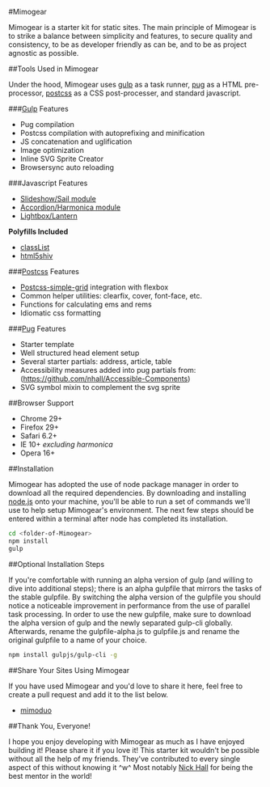 #Mimogear

Mimogear is a starter kit for static sites. The main principle of Mimogear is to strike a balance between simplicity and features, to secure quality and consistency, to be as developer friendly as can be, and to be as project agnostic as possible.

##Tools Used in Mimogear

Under the hood, Mimogear uses [gulp](http://gulpjs.com/) as a task runner, [pug](https://pugjs.org/api/getting-started.html) as a HTML pre-processor, [postcss](http://postcss.org/) as a CSS post-processer, and standard javascript.

###[Gulp](http://gulpjs.com/) Features

* Pug compilation
* Postcss compilation with autoprefixing and minification
* JS concatenation and uglification
* Image optimization
* Inline SVG Sprite Creator
* Browsersync auto reloading

###Javascript Features

* [Slideshow/Sail module](http://codepen.io/mimoduo/pen/gabWmN)
* [Accordion/Harmonica module](http://codepen.io/mimoduo/pen/epZaMq)
* [Lightbox/Lantern](http://codepen.io/mimoduo/pen/EPerjv)

**Polyfills Included**
* [classList](https://github.com/remy/polyfills)
* [html5shiv](https://github.com/aFarkas/html5shiv)

###[Postcss](http://postcss.org/) Features

* [Postcss-simple-grid](https://github.com/iamfrntdv/postcss-simple-grid) integration with flexbox
* Common helper utilities: clearfix, cover, font-face, etc.
* Functions for calculating ems and rems
* Idiomatic css formatting

###[Pug](https://pugjs.org/api/getting-started.html) Features

* Starter template
* Well structured head element setup
* Several starter partials: address, article, table
* Accessibility measures added into pug partials from: (https://github.com/nhall/Accessible-Components)
* SVG symbol mixin to complement the svg sprite

##Browser Support

* Chrome 29+
* Firefox 29+
* Safari 6.2+
* IE 10+ _excluding harmonica_
* Opera 16+

##Installation

Mimogear has adopted the use of node package manager in order to download all the required dependencies. By downloading and installing [node.js](https://nodejs.org/en/) onto your machine, you'll be able to run a set of commands we'll use to help setup Mimogear's environment. The next few steps should be entered within a terminal after node has completed its installation.

```sh
cd <folder-of-Mimogear>
npm install
gulp
```

##Optional Installation Steps

If you're comfortable with running an alpha version of gulp (and willing to dive into additional steps); there is an alpha gulpfile that mirrors the tasks of the stable gulpfile. By switching the alpha version of the gulpfile you should notice a noticeable improvement in performance from the use of parallel task processing. In order to use the new gulpfile, make sure to download the alpha version of gulp and the newly separated gulp-cli globally. Afterwards, rename the gulpfile-alpha.js to gulpfile.js and rename the original gulpfile to a name of your choice.

```sh
npm install gulpjs/gulp-cli -g
```

##Share Your Sites Using Mimogear

If you have used Mimogear and you'd love to share it here, feel free to create a pull request and add it to the list below.

* [mimoduo](http://mimoduo.github.io/)

##Thank You, Everyone!

I hope you enjoy developing with Mimogear as much as I have enjoyed building it! Please share it if you love it! This starter kit wouldn't be possible without all the help of my friends. They've contributed to every single aspect of this without knowing it ^w^ Most notably [Nick Hall](https://github.com/nhall) for being the best mentor in the world!
